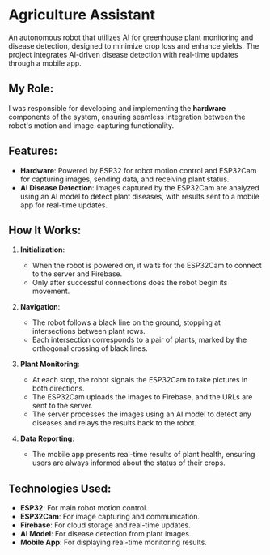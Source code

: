 # Agriculture Assistant

An autonomous robot that utilizes AI for greenhouse plant monitoring and disease detection, designed to minimize crop loss and enhance yields. The project integrates AI-driven disease detection with real-time updates through a mobile app. 

## My Role:
I was responsible for developing and implementing the **hardware** components of the system, ensuring seamless integration between the robot's motion and image-capturing functionality.

## Features:
- **Hardware**: Powered by ESP32 for robot motion control and ESP32Cam for capturing images, sending data, and receiving plant status.
- **AI Disease Detection**: Images captured by the ESP32Cam are analyzed using an AI model to detect plant diseases, with results sent to a mobile app for real-time updates.

## How It Works:
1. **Initialization**: 
   - When the robot is powered on, it waits for the ESP32Cam to connect to the server and Firebase.
   - Only after successful connections does the robot begin its movement.

2. **Navigation**: 
   - The robot follows a black line on the ground, stopping at intersections between plant rows.
   - Each intersection corresponds to a pair of plants, marked by the orthogonal crossing of black lines.

3. **Plant Monitoring**:
   - At each stop, the robot signals the ESP32Cam to take pictures in both directions.
   - The ESP32Cam uploads the images to Firebase, and the URLs are sent to the server.
   - The server processes the images using an AI model to detect any diseases and relays the results back to the robot.

4. **Data Reporting**:
   - The mobile app presents real-time results of plant health, ensuring users are always informed about the status of their crops.

## Technologies Used:
- **ESP32**: For main robot motion control.
- **ESP32Cam**: For image capturing and communication.
- **Firebase**: For cloud storage and real-time updates.
- **AI Model**: For disease detection from plant images.
- **Mobile App**: For displaying real-time monitoring results.
